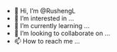 - 👋 Hi, I’m @RushengL
- 👀 I’m interested in ...
- 🌱 I’m currently learning ...
- 💞️ I’m looking to collaborate on ...
- 📫 How to reach me ...

<!---
RushengL/RushengL is a ✨ special ✨ repository because its `README.md` (this file) appears on your GitHub profile.
You can click the Preview link to take a look at your changes.
--->
